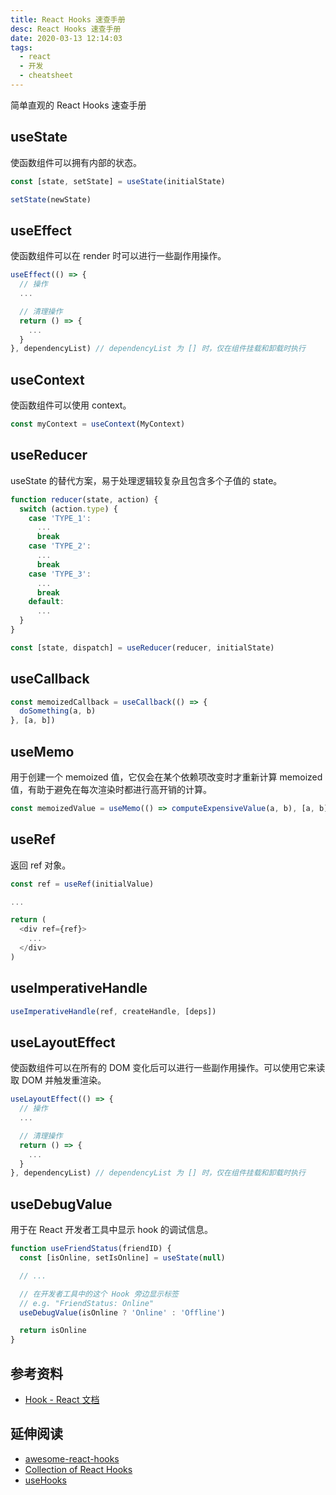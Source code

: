 ```yaml
---
title: React Hooks 速查手册
desc: React Hooks 速查手册
date: 2020-03-13 12:14:03
tags:
  - react
  - 开发
  - cheatsheet
---
```


简单直观的 React Hooks 速查手册

<!--more-->

## useState

使函数组件可以拥有内部的状态。

```js
const [state, setState] = useState(initialState)

setState(newState)
```

## useEffect

使函数组件可以在 render 时可以进行一些副作用操作。

```js
useEffect(() => {
  // 操作
  ...

  // 清理操作
  return () => {
    ...
  }
}, dependencyList) // dependencyList 为 [] 时，仅在组件挂载和卸载时执行
```

## useContext

使函数组件可以使用 context。

```js
const myContext = useContext(MyContext)
```

## useReducer

useState 的替代方案，易于处理逻辑较复杂且包含多个子值的 state。

```js
function reducer(state, action) {
  switch (action.type) {
    case 'TYPE_1':
      ...
      break
    case 'TYPE_2':
      ...
      break
    case 'TYPE_3':
      ...
      break
    default:
      ...
  }
}

const [state, dispatch] = useReducer(reducer, initialState)
```

## useCallback

```js
const memoizedCallback = useCallback(() => {
  doSomething(a, b)
}, [a, b])
```

## useMemo

用于创建一个 memoized 值，它仅会在某个依赖项改变时才重新计算 memoized 值，有助于避免在每次渲染时都进行高开销的计算。

```js
const memoizedValue = useMemo(() => computeExpensiveValue(a, b), [a, b])
```

## useRef

返回 ref 对象。

```js
const ref = useRef(initialValue)

...

return (
  <div ref={ref}>
    ...
  </div>
)
```

## useImperativeHandle

```js
useImperativeHandle(ref, createHandle, [deps])
```

## useLayoutEffect

使函数组件可以在所有的 DOM 变化后可以进行一些副作用操作。可以使用它来读取 DOM 并触发重渲染。

```js
useLayoutEffect(() => {
  // 操作
  ...

  // 清理操作
  return () => {
    ...
  }
}, dependencyList) // dependencyList 为 [] 时，仅在组件挂载和卸载时执行
```

## useDebugValue

用于在 React 开发者工具中显示 hook 的调试信息。

```js
function useFriendStatus(friendID) {
  const [isOnline, setIsOnline] = useState(null)

  // ...

  // 在开发者工具中的这个 Hook 旁边显示标签
  // e.g. "FriendStatus: Online"
  useDebugValue(isOnline ? 'Online' : 'Offline')

  return isOnline
}
```

## 参考资料

- [Hook - React 文档](https://zh-hans.reactjs.org/docs/hooks-intro.html)

## 延伸阅读

- [awesome-react-hooks](https://github.com/rehooks/awesome-react-hooks)
- [Collection of React Hooks](https://nikgraf.github.io/react-hooks/)
- [useHooks](https://usehooks.com/)
